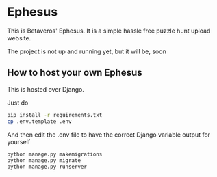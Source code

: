 # Ephesus

This is Betaveros' Ephesus. It is a simple hassle free puzzle hunt upload website.

The project is not up and running yet, but it will be, soon

## How to host your own Ephesus

This is hosted over Django.

Just do

```bash
pip install -r requirements.txt
cp .env.template .env
```

And then edit the .env file to have the correct Django variable output for yourself

```bash
python manage.py makemigrations
python manage.py migrate
python manage.py runserver
```